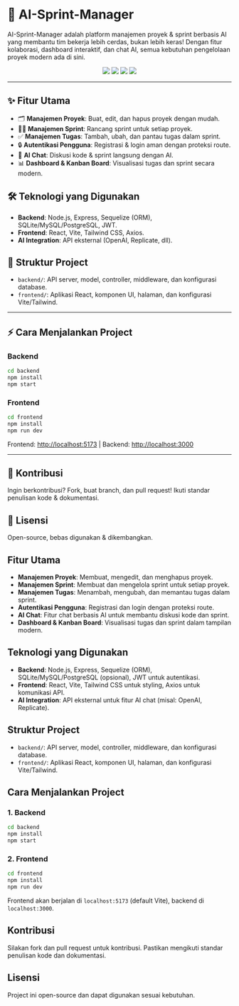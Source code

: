 
# 🚀 AI-Sprint-Manager

AI-Sprint-Manager adalah platform manajemen proyek & sprint berbasis AI yang membantu tim bekerja lebih cerdas, bukan lebih keras! Dengan fitur kolaborasi, dashboard interaktif, dan chat AI, semua kebutuhan pengelolaan proyek modern ada di sini.

<p align="center">
  <img src="https://img.shields.io/badge/Node.js-Backend-green" />
  <img src="https://img.shields.io/badge/React-Frontend-blue" />
  <img src="https://img.shields.io/badge/TailwindCSS-Styling-9cf" />
  <img src="https://img.shields.io/badge/AI-Chat-orange" />
</p>

---

## ✨ Fitur Utama
- 🗂️ **Manajemen Proyek**: Buat, edit, dan hapus proyek dengan mudah.
- 🏃‍♂️ **Manajemen Sprint**: Rancang sprint untuk setiap proyek.
- ✅ **Manajemen Tugas**: Tambah, ubah, dan pantau tugas dalam sprint.
- 🔒 **Autentikasi Pengguna**: Registrasi & login aman dengan proteksi route.
- 🤖 **AI Chat**: Diskusi kode & sprint langsung dengan AI.
- 📊 **Dashboard & Kanban Board**: Visualisasi tugas dan sprint secara modern.

## 🛠️ Teknologi yang Digunakan
- **Backend**: Node.js, Express, Sequelize (ORM), SQLite/MySQL/PostgreSQL, JWT.
- **Frontend**: React, Vite, Tailwind CSS, Axios.
- **AI Integration**: API eksternal (OpenAI, Replicate, dll).

## 📁 Struktur Project
- `backend/`: API server, model, controller, middleware, dan konfigurasi database.
- `frontend/`: Aplikasi React, komponen UI, halaman, dan konfigurasi Vite/Tailwind.

---

## ⚡ Cara Menjalankan Project
### Backend
```bash
cd backend
npm install
npm start
```
### Frontend
```bash
cd frontend
npm install
npm run dev
```
Frontend: [http://localhost:5173](http://localhost:5173)  |  Backend: [http://localhost:3000](http://localhost:3000)

---

## 🤝 Kontribusi
Ingin berkontribusi? Fork, buat branch, dan pull request! Ikuti standar penulisan kode & dokumentasi.

## 📜 Lisensi
Open-source, bebas digunakan & dikembangkan.

## Fitur Utama
- **Manajemen Proyek**: Membuat, mengedit, dan menghapus proyek.
- **Manajemen Sprint**: Membuat dan mengelola sprint untuk setiap proyek.
- **Manajemen Tugas**: Menambah, mengubah, dan memantau tugas dalam sprint.
- **Autentikasi Pengguna**: Registrasi dan login dengan proteksi route.
- **AI Chat**: Fitur chat berbasis AI untuk membantu diskusi kode dan sprint.
- **Dashboard & Kanban Board**: Visualisasi tugas dan sprint dalam tampilan modern.

## Teknologi yang Digunakan
- **Backend**: Node.js, Express, Sequelize (ORM), SQLite/MySQL/PostgreSQL (opsional), JWT untuk autentikasi.
- **Frontend**: React, Vite, Tailwind CSS untuk styling, Axios untuk komunikasi API.
- **AI Integration**: API eksternal untuk fitur AI chat (misal: OpenAI, Replicate).

## Struktur Project
- `backend/`: API server, model, controller, middleware, dan konfigurasi database.
- `frontend/`: Aplikasi React, komponen UI, halaman, dan konfigurasi Vite/Tailwind.

## Cara Menjalankan Project
### 1. Backend
```bash
cd backend
npm install
npm start
```
### 2. Frontend
```bash
cd frontend
npm install
npm run dev
```
Frontend akan berjalan di `localhost:5173` (default Vite), backend di `localhost:3000`.

## Kontribusi
Silakan fork dan pull request untuk kontribusi. Pastikan mengikuti standar penulisan kode dan dokumentasi.

## Lisensi
Project ini open-source dan dapat digunakan sesuai kebutuhan.

